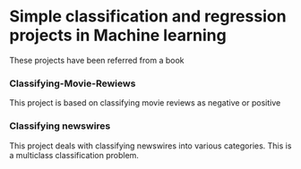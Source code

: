 # Simple classification and regression projects in Machine learning
These projects have been referred from a book
### Classifying-Movie-Rewiews
This project is based on classifying movie reviews as negative or positive
### Classifying newswires
This project deals with classifying newswires into various categories. This is a multiclass classification problem.

